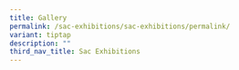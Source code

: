 ```yaml
---
title: Gallery
permalink: /sac-exhibitions/sac-exhibitions/permalink/
variant: tiptap
description: ""
third_nav_title: Sac Exhibitions
---
```

<p></p>